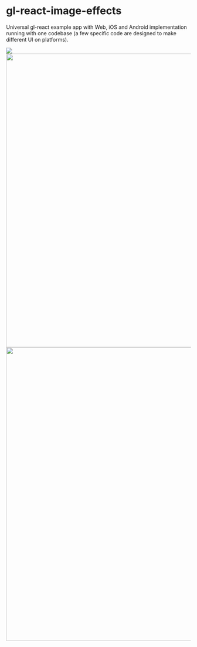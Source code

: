 gl-react-image-effects
======================

Universal gl-react example app with Web, iOS and Android implementation running with one codebase (a few specific code are designed to make different UI on platforms).

![](http://i.imgur.com/DyY8Vff.png)<img height="800" src="http://i.imgur.com/Q516WZL.png" /><img height="800" src="http://i.imgur.com/CbiGq51.png" />
